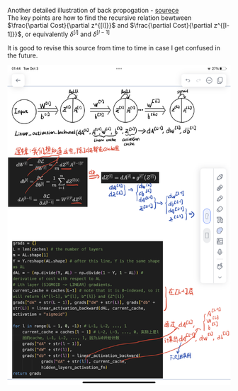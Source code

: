 Another detailed illustration of back propogation - [sourece](https://zhuanlan.zhihu.com/p/71892752)  
The key points are how to find the recursive relation bewtween $\frac{\partial Cost}{\partial z^{[l]}}$ and $\frac{\partial Cost}{\partial z^{[l-1]}}$, or equivalently $\delta^{[l]}$ and $\delta^{[l-1]}$

It is good to revise this source from time to time in case I get confused in the future.

![Alt text](IMG_C04A1ACDA7E9-1.jpeg)
